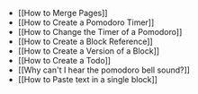 - [[How to Merge Pages]]
- [[How to Create a Pomodoro Timer]]
- [[How to Change the Timer of a Pomodoro]]
- [[How to Create a Block Reference]]
- [[How to Create a Version of a Block]]
- [[How to Create a Todo]]
- [[Why can't I hear the pomodoro bell sound?]]
- [[How to Paste text in a single block]]
